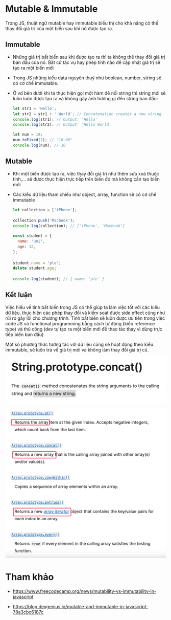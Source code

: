 # Mutable & Immutable

Trong JS, thuật ngữ mutable hay immutable biểu thị cho khả năng có thể thay đổi giá trị của một biến sau khi nó được tạo ra.

## Immutable

- Những giá trị bất biến sau khi được tạo ra thì ta không thể thay đổi giá trị ban đầu của nó. Bất cứ tác vụ hay phép tính nào để cập nhật giá trị sẽ tạo ra một biến mới
- Trong JS những kiểu data nguyên thuỷ như boolean, number, string sẽ có cơ chế immutable.
- Ở vd bên dưới khi ta thực hiện gọi một hàm để nối string thì string mới sẽ luôn luôn được tạo ra và không gây ảnh hưởng gì đến string ban đầu:

  ```js
  let str1 = 'Hello';
  let str2 = str1 + ' World'; // Concatenation creates a new string
  console.log(str1); // Output: 'Hello'
  console.log(str2); // Output: 'Hello World'
  ```

  ```js
  let num = 10;
  num.toFixed(2); // "10.00"
  console.log(num); // 10
  ```

## Mutable

- Khi một biến được tạo ra, việc thay đổi giá trị như thêm sửa xoá thuộc tính,... sẽ được thực hiện trực tiếp trên biến đó mà không cần tạo biến mới
- Các kiểu dữ liệu tham chiếu như object, array, function sẽ có cơ chế immutable

  ```js
  let collection = ['iPhone'];

  collection.push('Macbook');
  console.log(collection); // ['iPhone', 'Macbook']
  ```

  ```js
  const student = {
    name: 'uni',
    age: 12,
  };

  student.name = 'ple';
  delete student.age;

  console.log(student); // { name: 'ple' }
  ```

## Kết luận

Việc hiểu về tính bất biến trong JS có thể giúp ta làm việc tốt với các kiểu dữ liệu, thực hiện các phép thay đổi và kiểm soát được side effect cũng như rủi ro gây lỗi cho chương trình. Tính bất biến sẽ luôn được ưu tiên trong việc code JS và functional programming bằng cách tự động (kiểu reference type) và thủ công (dev tự tạo ra một biến mới để thao tác thay vì dùng trực tiếp biến ban đầu)

Một số phương thức tương tác với dữ liệu cũng sẽ hoạt động theo kiểu immutable, sẽ luôn trả về giá trị mới và không làm thay đổi giá trị cũ.

![](../images/immutable-string.png)

![](../images/immutable-array.png)

# Tham khảo

- https://www.freecodecamp.org/news/mutability-vs-immutability-in-javascript

- https://blog.devgenius.io/mutable-and-immutable-in-javascript-78a3cbc6187c
